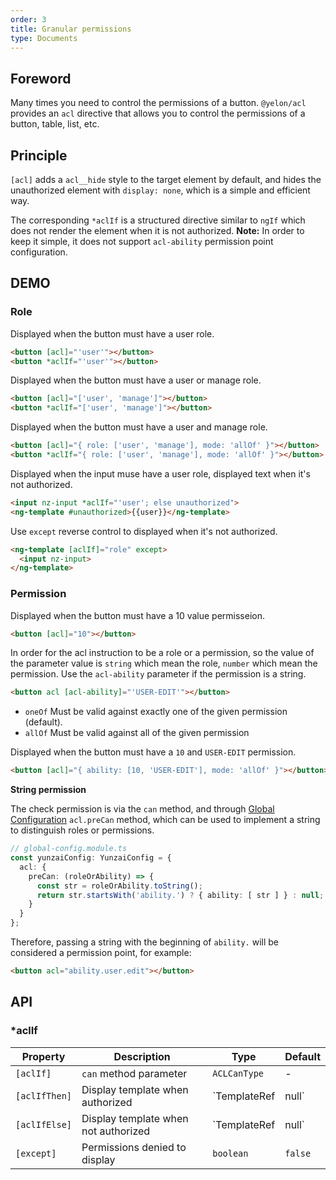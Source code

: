 ```yaml
---
order: 3
title: Granular permissions
type: Documents
---
```


## Foreword

Many times you need to control the permissions of a button. `@yelon/acl` provides an `acl` directive that allows you to control the permissions of a button, table, list, etc.

## Principle

`[acl]` adds a `acl__hide` style to the target element by default, and hides the unauthorized element with `display: none`, which is a simple and efficient way.

The corresponding `*aclIf` is a structured directive similar to `ngIf` which does not render the element when it is not authorized. **Note:** In order to keep it simple, it does not support `acl-ability` permission point configuration.

## DEMO

### Role

Displayed when the button must have a user role.

```html
<button [acl]="'user'"></button>
<button *aclIf="'user'"></button>
```

Displayed when the button must have a user or manage role.

```html
<button [acl]="['user', 'manage']"></button>
<button *aclIf="['user', 'manage']"></button>
```

Displayed when the button must have a user and manage role.

```html
<button [acl]="{ role: ['user', 'manage'], mode: 'allOf' }"></button>
<button *aclIf="{ role: ['user', 'manage'], mode: 'allOf' }"></button>
```

Displayed when the input muse have a user role, displayed text when it's not authorized.

```html
<input nz-input *aclIf="'user'; else unauthorized">
<ng-template #unauthorized>{{user}}</ng-template>
```

Use `except` reverse control to displayed when it's not authorized.

```html
<ng-template [aclIf]="role" except>
  <input nz-input>
</ng-template>
```

### Permission

Displayed when the button must have a 10 value permisseion.

```html
<button [acl]="10"></button>
```

In order for the acl instruction to be a role or a permission, so the value of the parameter value is `string` which mean the role, `number` which mean the permission. Use the `acl-ability` parameter if the permission is a string.

```html
<button acl [acl-ability]="'USER-EDIT'"></button>
```

- `oneOf` Must be valid against exactly one of the given permission (default).
- `allOf` Must be valid against all of the given permission

Displayed when the button must have a `10` and `USER-EDIT` permission.

```html
<button [acl]="{ ability: [10, 'USER-EDIT'], mode: 'allOf' }"></button>
```

**String permission**

The check permission is via the `can` method, and through [Global Configuration](/docs/global-config) `acl.preCan` method, which can be used to implement a string to distinguish roles or permissions.

```ts
// global-config.module.ts
const yunzaiConfig: YunzaiConfig = {
  acl: {
    preCan: (roleOrAbility) => {
      const str = roleOrAbility.toString();
      return str.startsWith('ability.') ? { ability: [ str ] } : null;
    }
  }
};
```

Therefore, passing a string with the beginning of `ability.` will be considered a permission point, for example:

```html
<button acl="ability.user.edit"></button>
```

## API

### *aclIf

Property  | Description    | Type     | Default
----------|----------------|----------|-------
`[aclIf]`  | `can` method parameter   | `ACLCanType` | -
`[aclIfThen]` | Display template when authorized | `TemplateRef<void> | null` | -
`[aclIfElse]` | Display template when not authorized | `TemplateRef<void> | null` | -
`[except]` | Permissions denied to display | `boolean` | `false`
